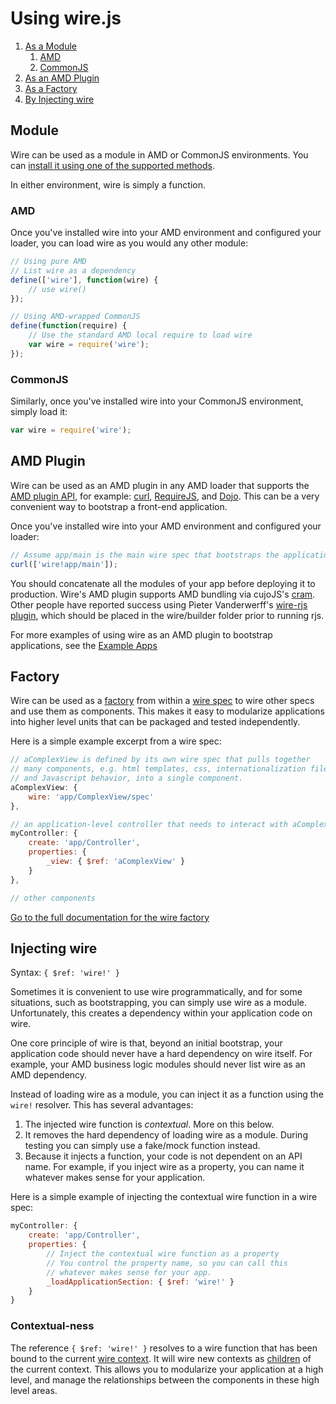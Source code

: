 # Using wire.js

1. [As a Module](#module)
	1. [AMD](#amd)
	1. [CommonJS](#commonjs)
1. [As an AMD Plugin](#amd-plugin)
1. [As a Factory](#factory)
1. [By Injecting wire](#injecting-wire)

## Module

Wire can be used as a module in AMD or CommonJS environments.  You can [install it using one of the supported methods](get.md).

In either environment, wire is simply a function.

### AMD

Once you've installed wire into your AMD environment and configured your loader, you can load wire as you would any other module:

```js
// Using pure AMD
// List wire as a dependency
define(['wire'], function(wire) {
	// use wire()
});
```

```js
// Using AMD-wrapped CommonJS
define(function(require) {
	// Use the standard AMD local require to load wire
	var wire = require('wire');
});
```

### CommonJS

Similarly, once you've installed wire into your CommonJS environment, simply load it:

```js
var wire = require('wire');
```

## AMD Plugin

Wire can be used as an AMD plugin in any AMD loader that supports the [AMD plugin API](https://github.com/amdjs/amdjs-api/wiki/Loader-Plugins), for example: [curl](https://github.com/cujojs/curl), [RequireJS](http://requirejs.org), and [Dojo](http://dojotoolkit.org).  This can be a very convenient way to bootstrap a front-end application.

Once you've installed wire into your AMD environment and configured your loader:

```js
// Assume app/main is the main wire spec that bootstraps the application
curl(['wire!app/main']);
```

You should concatenate all the modules of your app before deploying it to production.  Wire's AMD plugin supports AMD bundling via cujoJS's [cram](http://know.cujojs.com/downloads#alacarte).  Other people have reported success using Pieter Vanderwerff's [wire-rjs plugin](https://github.com/pieter-vanderwerff/wire/blob/rjs-build/builder/rjs.js), which should be placed in the wire/builder folder prior to running rjs.

For more examples of using wire as an AMD plugin to bootstrap applications, see the [Example Apps](introduction.md#example-apps)

## Factory

Wire can be used as a [factory](concepts.md#factories) from within a [wire spec](concepts.md#wire-specs) to wire other specs and use them as components.  This makes it easy to modularize applications into higher level units that can be packaged and tested independently.

Here is a simple example excerpt from a wire spec:

```js
// aComplexView is defined by its own wire spec that pulls together
// many components, e.g. html templates, css, internationalization files,
// and Javascript behavior, into a single component.
aComplexView: {
	wire: 'app/ComplexView/spec'
},

// an application-level controller that needs to interact with aComplexView
myController: {
	create: 'app/Controller',
	properties: {
		_view: { $ref: 'aComplexView' }
	}
},

// other components
```

[Go to the full documentation for the wire factory](components.md#wire)

## Injecting wire

Syntax: `{ $ref: 'wire!' }`

Sometimes it is convenient to use wire programmatically, and for some situations, such as bootstrapping, you can simply use wire as a module.  Unfortunately, this creates a dependency within your application code on wire.

One core principle of wire is that, beyond an initial bootstrap, your application code should never have a hard dependency on wire itself.  For example, your AMD business logic modules should never list wire as an AMD dependency.

Instead of loading wire as a module, you can inject it as a function using the `wire!` resolver.  This has several advantages:

1. The injected wire function is *contextual*.  More on this below.
1. It removes the hard dependency of loading wire as a module.  During testing you can simply use a fake/mock function instead.
1. Because it injects a function, your code is not dependent on an API name.  For example, if you inject wire as a property, you can name it whatever makes sense for your application.

Here is a simple example of injecting the contextual wire function in a wire spec:

```js
myController: {
	create: 'app/Controller',
	properties: {
		// Inject the contextual wire function as a property
		// You control the property name, so you can call this
		// whatever makes sense for your app.
		_loadApplicationSection: { $ref: 'wire!' }
	}
}
```

### Contextual-ness

The reference `{ $ref: 'wire!' }` resolves to a wire function that has been bound to the current [wire context](concepts.md#contexts).  It will wire new contexts as [children](concepts.md#context-hierarchy) of the current context.  This allows you to modularize your application at a high level, and manage the relationships between the components in these high level areas.